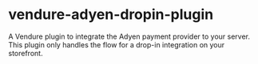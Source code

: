 # vendure-adyen-dropin-plugin

A Vendure plugin to integrate the Adyen payment provider to your server. This plugin only handles the flow for a drop-in integration on your storefront.

